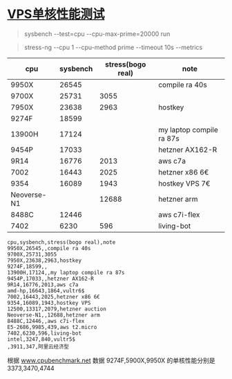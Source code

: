 # [VPS单核性能测试](/2025/02/vps_single_core_benchmark.md)

> sysbench --test=cpu --cpu-max-prime=20000 run

> stress-ng --cpu 1 --cpu-method prime --timeout 10s --metrics

| cpu | sysbench | stress(bogo real) | note |
|-----|----------|----------------------|------|
| 9950X | 26545 | | compile ra 40s |
| 9700X | 25731 | 3055 |
| 7950X | 23638 | 2963 | hostkey |
| 9274F | 18599 | | |
| 13900H | 17124 | | my laptop compile ra 87s |
| 9454P | 17033 | | hetzner AX162-R |
| 9R14 | 16776 | 2013 | aws c7a |
| 7002 | 16443 | 2025 | hetzner x86 6€ |
| 9354 | 16089 | 1943 | hostkey VPS 7€ |
| Neoverse-N1 | | 12688 | hetzner arm |
| 8488C | 12446 | | aws c7i-flex |
| 7402 | 6230 | 596 | living-bot |

```
cpu,sysbench,stress(bogo real),note
9950X,26545,,compile ra 40s
9700X,25731,3055
7950X,23638,2963,hostkey
9274F,18599,,
13900H,17124,,my laptop compile ra 87s
9454P,17033,,hetzner AX162-R
9R14,16776,2013,aws c7a
amd-hp,16643,1864,vultr6$
7002,16443,2025,hetzner x86 6€
9354,16089,1943,hostkey VPS
12500,13317,2079,hetzner auction
Neoverse-N1,,12688,hetzner arm
8488C,12446,,aws c7i-flex
E5-2686,9985,439,aws t2.micro
7402,6230,596,living-bot
intel,3247,840,vultr5$
,3911,347,阿里云经济型
```

根据 www.cpubenchmark.net 数据 9274F,5900X,9950X 的单核性能分别是 3373,3470,4744
